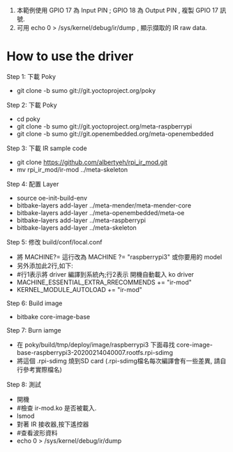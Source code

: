 1. 本範例使用 GPIO 17 為 Input PIN ; GPIO 18 為 Output PIN , 複製 GPIO 17 訊號.
2. 可用 echo 0 > /sys/kernel/debug/ir/dump , 顯示擷取的 IR raw data.

How to use the driver
===========

Step 1: 下載 Poky

* git clone -b sumo git://git.yoctoproject.org/poky


Step 2: 下載 Poky

* cd poky
* git clone -b sumo git://git.yoctoproject.org/meta-raspberrypi
* git clone -b sumo git://git.openembedded.org/meta-openembedded

Step 3: 下載 IR sample code
* git clone https://github.com/albertyeh/rpi_ir_mod.git
* mv rpi_ir_mod/ir-mod ../meta-skeleton

Step 4: 配置 Layer
* source oe-init-build-env
* bitbake-layers add-layer ../meta-mender/meta-mender-core
* bitbake-layers add-layer ../meta-openembedded/meta-oe
* bitbake-layers add-layer ../meta-raspberrypi
* bitbake-layers add-layer ../meta-skeleton

Step 5: 修改 build/conf/local.conf 
* 將 MACHINE?= 這行改為 MACHINE ?= "raspberrypi3" 或你要用的 model
* 另外添加此2行,如下:
* #行1表示將 driver 編譯到系統內;行2表示 開機自動載入 ko driver
* MACHINE_ESSENTIAL_EXTRA_RRECOMMENDS += "ir-mod"       
* KERNEL_MODULE_AUTOLOAD += "ir-mod"   

Step 6: Build image
* bitbake core-image-base

Step 7: Burn iamge
* 在 poky/build/tmp/deploy/image/raspberrypi3 下面尋找 core-image-base-raspberrypi3-20200214040007.rootfs.rpi-sdimg
* 將這個 .rpi-sdimg 燒到SD card  (.rpi-sdimg檔名每次編譯會有一些差異, 請自行參考實際檔名)

Step 8: 測試
* 開機
* #檢查 ir-mod.ko 是否被載入.
* lsmod      
* 對著 IR 接收器,按下遙控器
* #查看波形資料
* echo 0 > /sys/kernel/debug/ir/dump      
